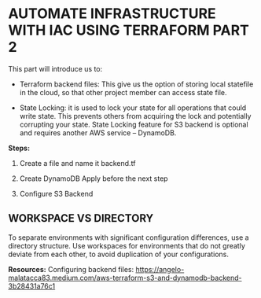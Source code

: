 # AUTOMATE INFRASTRUCTURE WITH IAC USING TERRAFORM PART 2

This part will introduce us to:

* Terraform backend files: This give us the option of storing local statefile in the cloud, so that other project member can access state file.

* State Locking: it is used to lock your state for all operations that could write state. This prevents others from acquiring the lock and potentially corrupting your state. State Locking feature for S3 backend is optional and requires another AWS service – DynamoDB.

**Steps:**

1. Create a file and name it backend.tf

2. Create DynamoDB
 Apply before the next step
3. Configure S3 Backend

## WORKSPACE VS DIRECTORY

To separate environments with significant configuration differences, use a directory structure. Use workspaces for environments that do not greatly deviate from each other, to avoid duplication of your configurations.


**Resources:**
Configuring backend files: https://angelo-malatacca83.medium.com/aws-terraform-s3-and-dynamodb-backend-3b28431a76c1